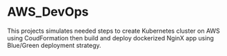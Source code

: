 # AWS_DevOps
This projects simulates needed steps to create Kubernetes cluster on AWS using CoudFormation then build and deploy dockerized NginX app using Blue/Green deployment strategy.
